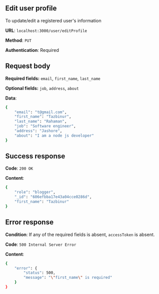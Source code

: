 ## Edit user profile
To update/edit a registered user's information

**URL**: `localhost:3000/user/editProfile`

**Method**: `PUT`

**Authentication**: Required

## Request body

**Required fields:** `email`, `first_name`, `last_name`

**Optional fields:** `job`, `address`, `about`

**Data**:
```bash
{
    "email": "t@gmail.com",
    "first_name": "Tazbinur",
    "last_name": "Rahaman",
    "job": "Software engineer",
    "address": "Jashore",
    "about": "I am a node js developer"
}
```

## Success response
**Code**: `200 OK`

**Content**:
```bash
{
    "role": "blogger",
    "_id": "606efbba17e43a04cce0286d",
    "first_name": "Tazbinur"
}
```

## Error response
**Condition**: If any of the required fields is absent, `accessToken` is absent.

**Code**: `500 Internal Server Error`

**Content**:
```bash
{
    "error": {
        "status": 500,
        "message": "\"first_name\" is required"
    }
}
```